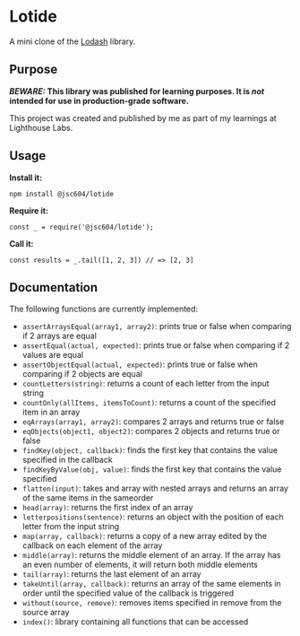 # Lotide

A mini clone of the [Lodash](https://lodash.com) library.

## Purpose

**_BEWARE:_ This library was published for learning purposes. It is _not_ intended for use in production-grade software.**

This project was created and published by me as part of my learnings at Lighthouse Labs. 

## Usage

**Install it:**

`npm install @jsc604/lotide`

**Require it:**

`const _ = require('@jsc604/lotide');`

**Call it:**

`const results = _.tail([1, 2, 3]) // => [2, 3]`

## Documentation

The following functions are currently implemented:

* `assertArraysEqual(array1, array2)`: prints true or false when comparing if 2 arrays are equal 
* `assertEqual(actual, expected)`: prints true or false when comparing if 2 values are equal
* `assertObjectEqual(actual, expected)`: prints true or false when comparing if 2 objects are equal
* `countLetters(string)`: returns a count of each letter from the input string
* `countOnly(allItems, itemsToCount)`: returns a count of the specified item in an array
* `eqArrays(array1, array2)`: compares 2 arrays and returns true or false
* `eqObjects(object1, object2)`: compares 2 objects and returns true or false
* `findKey(object, callback)`: finds the first key that contains the value specified in the callback
* `findKeyByValue(obj, value)`: finds the first key that contains the value specified
* `flatten(input)`: takes and array with nested arrays and returns an array of the same items in the sameorder
* `head(array)`: returns the first index of an array
* `letterpositions(sentence)`: returns an object with the position of each letter from the input string
* `map(array, callback)`: returns a copy of a new array edited by the callback on each element of the array
* `middle(array)`: returns the middle element of an array. If the array has an even number of elements, it will return both middle elements
* `tail(array)`: returns the last element of an array
* `takeUntil(array, callback)`: returns an array of the same elements in order until the specified value of the callback is triggered
* `without(source, remove)`: removes items specified in remove from the source array
* `index()`: library containing all functions that can be accessed
